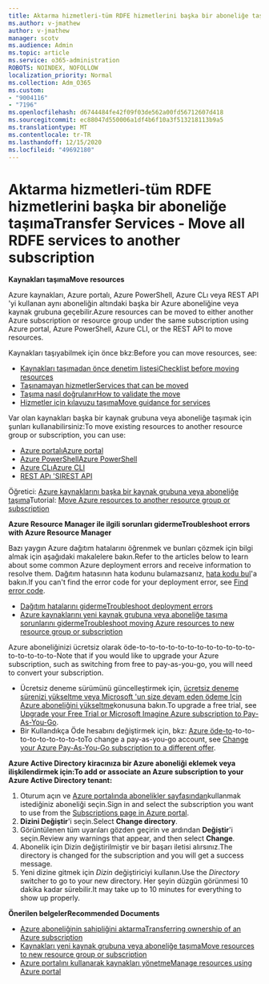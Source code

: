 ```yaml
---
title: Aktarma hizmetleri-tüm RDFE hizmetlerini başka bir aboneliğe taşıma
ms.author: v-jmathew
author: v-jmathew
manager: scotv
ms.audience: Admin
ms.topic: article
ms.service: o365-administration
ROBOTS: NOINDEX, NOFOLLOW
localization_priority: Normal
ms.collection: Adm_O365
ms.custom:
- "9004116"
- "7196"
ms.openlocfilehash: d6744484fe42f09f03de562a00fd56712607d418
ms.sourcegitcommit: ec88047d550006a1df4b6f10a3f513218113b9a5
ms.translationtype: MT
ms.contentlocale: tr-TR
ms.lasthandoff: 12/15/2020
ms.locfileid: "49692180"
---
```

# <a name="transfer-services---move-all-rdfe-services-to-another-subscription"></a><span data-ttu-id="888f9-102">Aktarma hizmetleri-tüm RDFE hizmetlerini başka bir aboneliğe taşıma</span><span class="sxs-lookup"><span data-stu-id="888f9-102">Transfer Services - Move all RDFE services to another subscription</span></span>

<span data-ttu-id="888f9-103">**Kaynakları taşıma**</span><span class="sxs-lookup"><span data-stu-id="888f9-103">**Move resources**</span></span>

<span data-ttu-id="888f9-104">Azure kaynakları, Azure portalı, Azure PowerShell, Azure CLı veya REST API 'yi kullanan aynı aboneliğin altındaki başka bir Azure aboneliğine veya kaynak grubuna geçebilir.</span><span class="sxs-lookup"><span data-stu-id="888f9-104">Azure resources can be moved to either another Azure subscription or resource group under the same subscription using Azure portal, Azure PowerShell, Azure CLI, or the REST API to move resources.</span></span>

<span data-ttu-id="888f9-105">Kaynakları taşıyabilmek için önce bkz:</span><span class="sxs-lookup"><span data-stu-id="888f9-105">Before you can move resources, see:</span></span>

- [<span data-ttu-id="888f9-106">Kaynakları taşımadan önce denetim listesi</span><span class="sxs-lookup"><span data-stu-id="888f9-106">Checklist before moving resources</span></span>](https://docs.microsoft.com/azure/azure-resource-manager/resource-group-move-resources?WT.mc_id=Portal-Microsoft_Azure_Support#checklist-before-moving-resources)
- [<span data-ttu-id="888f9-107">Taşınamayan hizmetler</span><span class="sxs-lookup"><span data-stu-id="888f9-107">Services that can be moved</span></span>](https://docs.microsoft.com/azure/azure-resource-manager/move-support-resources?WT.mc_id=Portal-Microsoft_Azure_Support)
- [<span data-ttu-id="888f9-108">Taşıma nasıl doğrulanır</span><span class="sxs-lookup"><span data-stu-id="888f9-108">How to validate the move</span></span>](https://docs.microsoft.com/azure/azure-resource-manager/resource-group-move-resources?WT.mc_id=Portal-Microsoft_Azure_Support#validate-move)
- [<span data-ttu-id="888f9-109">Hizmetler için kılavuzu taşıma</span><span class="sxs-lookup"><span data-stu-id="888f9-109">Move guidance for services</span></span>](https://docs.microsoft.com/azure/azure-resource-manager/move-limitations/app-service-move-limitations?WT.mc_id=Portal-Microsoft_Azure_Support)

<span data-ttu-id="888f9-110">Var olan kaynakları başka bir kaynak grubuna veya aboneliğe taşımak için şunları kullanabilirsiniz:</span><span class="sxs-lookup"><span data-stu-id="888f9-110">To move existing resources to another resource group or subscription, you can use:</span></span>

- [<span data-ttu-id="888f9-111">Azure portalı</span><span class="sxs-lookup"><span data-stu-id="888f9-111">Azure portal</span></span>](https://docs.microsoft.com/azure/azure-resource-manager/resource-group-move-resources?WT.mc_id=Portal-Microsoft_Azure_Support#use-the-portal)
- [<span data-ttu-id="888f9-112">Azure PowerShell</span><span class="sxs-lookup"><span data-stu-id="888f9-112">Azure PowerShell</span></span>](https://docs.microsoft.com/azure/azure-resource-manager/resource-group-move-resources?WT.mc_id=Portal-Microsoft_Azure_Support#use-azure-powershell)
- [<span data-ttu-id="888f9-113">Azure CLı</span><span class="sxs-lookup"><span data-stu-id="888f9-113">Azure CLI</span></span>](https://docs.microsoft.com/azure/azure-resource-manager/resource-group-move-resources?WT.mc_id=Portal-Microsoft_Azure_Support#use-azure-cli)
- [<span data-ttu-id="888f9-114">REST APı 'SI</span><span class="sxs-lookup"><span data-stu-id="888f9-114">REST API</span></span>](https://docs.microsoft.com/azure/azure-resource-manager/resource-group-move-resources?WT.mc_id=Portal-Microsoft_Azure_Support#use-rest-api)

<span data-ttu-id="888f9-115">Öğretici: [Azure kaynaklarını başka bir kaynak grubuna veya aboneliğe taşıma](https://docs.microsoft.com/azure/azure-resource-manager/resource-manager-tutorial-move-resources)</span><span class="sxs-lookup"><span data-stu-id="888f9-115">Tutorial: [Move Azure resources to another resource group or subscription](https://docs.microsoft.com/azure/azure-resource-manager/resource-manager-tutorial-move-resources)</span></span>

<span data-ttu-id="888f9-116">**Azure Resource Manager ile ilgili sorunları giderme**</span><span class="sxs-lookup"><span data-stu-id="888f9-116">**Troubleshoot errors with Azure Resource Manager**</span></span>

<span data-ttu-id="888f9-117">Bazı yaygın Azure dağıtım hatalarını öğrenmek ve bunları çözmek için bilgi almak için aşağıdaki makalelere bakın.</span><span class="sxs-lookup"><span data-stu-id="888f9-117">Refer to the articles below to learn about some common Azure deployment errors and receive information to resolve them.</span></span> <span data-ttu-id="888f9-118">Dağıtım hatasının hata kodunu bulamazsanız, [hata kodu bul](https://docs.microsoft.com/azure/azure-resource-manager/resource-manager-common-deployment-errors?WT.mc_id=Portal-Microsoft_Azure_Support#find-error-code)'a bakın.</span><span class="sxs-lookup"><span data-stu-id="888f9-118">If you can't find the error code for your deployment error, see [Find error code](https://docs.microsoft.com/azure/azure-resource-manager/resource-manager-common-deployment-errors?WT.mc_id=Portal-Microsoft_Azure_Support#find-error-code).</span></span>

- [<span data-ttu-id="888f9-119">Dağıtım hatalarını giderme</span><span class="sxs-lookup"><span data-stu-id="888f9-119">Troubleshoot deployment errors</span></span>](https://docs.microsoft.com/azure/azure-resource-manager/resource-manager-common-deployment-errors)
- [<span data-ttu-id="888f9-120">Azure kaynaklarını yeni kaynak grubuna veya aboneliğe taşıma sorunlarını giderme</span><span class="sxs-lookup"><span data-stu-id="888f9-120">Troubleshoot moving Azure resources to new resource group or subscription</span></span>](https://docs.microsoft.com/azure/azure-resource-manager/troubleshoot-move)

<span data-ttu-id="888f9-121">Azure aboneliğinizi ücretsiz olarak öde-to-to-to-to-to-to-to-to-to-to-to-to-to-to-to-to-to-</span><span class="sxs-lookup"><span data-stu-id="888f9-121">Note that if you would like to upgrade your Azure subscription, such as switching from free to pay-as-you-go, you will need to convert your subscription.</span></span>

- <span data-ttu-id="888f9-122">Ücretsiz deneme sürümünü güncelleştirmek için, [ücretsiz deneme sürenizi yükseltme veya Microsoft 'un size devam eden ödeme Için Azure aboneliğini yükseltme](https://docs.microsoft.com/azure/billing/billing-upgrade-azure-subscription)konusuna bakın.</span><span class="sxs-lookup"><span data-stu-id="888f9-122">To upgrade a free trial, see [Upgrade your Free Trial or Microsoft Imagine Azure subscription to Pay-As-You-Go](https://docs.microsoft.com/azure/billing/billing-upgrade-azure-subscription).</span></span>
- <span data-ttu-id="888f9-123">Bir Kullandıkça Öde hesabını değiştirmek için, bkz: [Azure öde-to](https://docs.microsoft.com/azure/billing/billing-how-to-switch-azure-offer)-to-to-to-to-to-to-to-to-to</span><span class="sxs-lookup"><span data-stu-id="888f9-123">To change a pay-as-you-go account, see [Change your Azure Pay-As-You-Go subscription to a different offer](https://docs.microsoft.com/azure/billing/billing-how-to-switch-azure-offer).</span></span>

<span data-ttu-id="888f9-124">**Azure Active Directory kiracınıza bir Azure aboneliği eklemek veya ilişkilendirmek için:**</span><span class="sxs-lookup"><span data-stu-id="888f9-124">**To add or associate an Azure subscription to your Azure Active Directory tenant:**</span></span>

1. <span data-ttu-id="888f9-125">Oturum açın ve [Azure portalında abonelikler sayfasından](https://portal.azure.com/#blade/Microsoft_Azure_Billing/SubscriptionsBlade)kullanmak istediğiniz aboneliği seçin.</span><span class="sxs-lookup"><span data-stu-id="888f9-125">Sign in and select the subscription you want to use from the [Subscriptions page in Azure portal](https://portal.azure.com/#blade/Microsoft_Azure_Billing/SubscriptionsBlade).</span></span>
2. <span data-ttu-id="888f9-126">**Dizini Değiştir**'i seçin.</span><span class="sxs-lookup"><span data-stu-id="888f9-126">Select **Change directory**.</span></span>
3. <span data-ttu-id="888f9-127">Görüntülenen tüm uyarıları gözden geçirin ve ardından **Değiştir**'i seçin.</span><span class="sxs-lookup"><span data-stu-id="888f9-127">Review any warnings that appear, and then select **Change**.</span></span>
4. <span data-ttu-id="888f9-128">Abonelik için Dizin değiştirilmiştir ve bir başarı iletisi alırsınız.</span><span class="sxs-lookup"><span data-stu-id="888f9-128">The directory is changed for the subscription and you will get a success message.</span></span>
5. <span data-ttu-id="888f9-129">Yeni dizine gitmek için *Dizin* değiştiriciyi kullanın.</span><span class="sxs-lookup"><span data-stu-id="888f9-129">Use the *Directory* switcher to go to your new directory.</span></span> <span data-ttu-id="888f9-130">Her şeyin düzgün görünmesi 10 dakika kadar sürebilir.</span><span class="sxs-lookup"><span data-stu-id="888f9-130">It may take up to 10 minutes for everything to show up properly.</span></span>

<span data-ttu-id="888f9-131">**Önerilen belgeler**</span><span class="sxs-lookup"><span data-stu-id="888f9-131">**Recommended Documents**</span></span>

- [<span data-ttu-id="888f9-132">Azure aboneliğinin sahipliğini aktarma</span><span class="sxs-lookup"><span data-stu-id="888f9-132">Transferring ownership of an Azure subscription</span></span>](https://docs.microsoft.com/azure/billing-subscription-transfer)
- [<span data-ttu-id="888f9-133">Kaynakları yeni kaynak grubuna veya aboneliğe taşıma</span><span class="sxs-lookup"><span data-stu-id="888f9-133">Move resources to new resource group or subscription</span></span>](https://docs.microsoft.com/azure/azure-resource-manager/resource-group-move-resources)
- [<span data-ttu-id="888f9-134">Azure portalını kullanarak kaynakları yönetme</span><span class="sxs-lookup"><span data-stu-id="888f9-134">Manage resources using Azure portal</span></span>](https://docs.microsoft.com/azure/azure-resource-manager/resource-group-portal)
